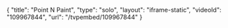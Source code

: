 {
    "title": "Point N Paint",
    "type": "solo",
    "layout": "iframe-static",
    "videoId": "109967844",
    "url": "\/tvpembed\/109967844"
}